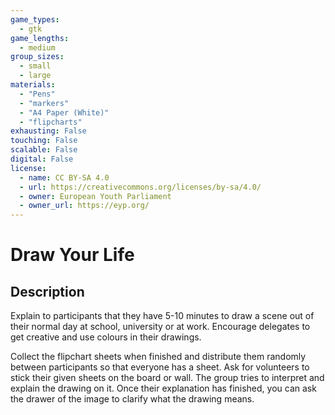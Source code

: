 ```yaml
---
game_types:
  - gtk
game_lengths:
  - medium
group_sizes:
  - small
  - large
materials:
  - "Pens"
  - "markers"
  - "A4 Paper (White)"
  - "flipcharts"
exhausting: False
touching: False
scalable: False
digital: False
license:
  - name: CC BY-SA 4.0
  - url: https://creativecommons.org/licenses/by-sa/4.0/
  - owner: European Youth Parliament
  - owner_url: https://eyp.org/
---
```

# Draw Your Life

## Description
Explain to participants that they have 5-10 minutes to draw a scene out of their normal day at school, university or at work. Encourage delegates to get creative and use colours in their drawings.

Collect the flipchart sheets when finished and distribute them randomly between participants so that everyone has a sheet. Ask for volunteers to stick their given sheets on the board or wall. The group tries to interpret and explain the drawing on it.
Once their explanation has finished, you can ask the drawer of the image to clarify what the drawing means.
